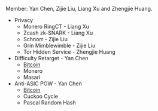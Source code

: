 Member: Yan Chen, Zijie Liu, Liang Xu and Zhengjie Huang.

- Privacy
  - Monero RingCT - Liang Xu
  - Zcash zk-SNARK - Liang Xu
  - Schnorr - Zijie Liu
  - Grin Mimblewimble - Zijie Liu
  - Tor Hidden Service - Zhengjie Huang
- Difficulty Retarget - Yan Chen
  - [Bitcoin](./btc.md)
  - Monero
  - Masari
- Anti-ASIC POW - Yan Chen
  - [Bitcoin](./btc.md)
  - Cuckoo Cycle
  - Pascal Random Hash